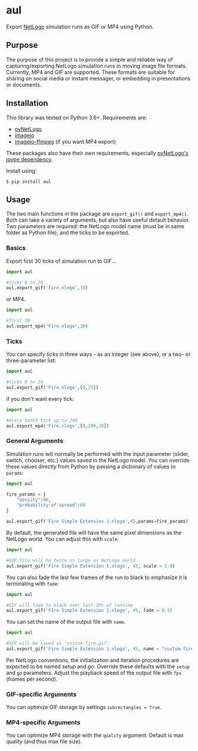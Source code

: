 # aul

Export [NetLogo](https://ccl.northwestern.edu/netlogo/) simulation runs as GIF or MP4 using Python.

## Purpose
The purpose of this project is to provide a simple and reliable way of capturing/exporting NetLogo simulation runs in moving image file formats.
Currently, MP4 and GIF are supported. These formats are suitable for sharing on social media or instant messager, or embedding in presentations or
documents.

## Installation

This library was tested on Python 3.6+. Requirements are:
* [pyNetLogo](http://pynetlogo.readthedocs.io/en/latest/)
* [imageio](http://imageio.github.io/)
* [imageio-ffmpeg](https://github.com/imageio/imageio-ffmpeg) (if you want MP4 export)

These packages also have their own requirements, especially [pyNetLogo's jpype dependency](https://pynetlogo.readthedocs.io/en/latest/install.html).

Install using:

```
$ pip install aul
```

## Usage

The two main functions in the package are `export_gif()` and `export_mp4()`. Both can take a variety of arguments, but also have useful default behavior. 
Two parameters are required: the NetLogo model name (must be in same folder as Python file), and the ticks to be exported.

### Basics

Export first 30 ticks of simulation run to GIF...

```py
import aul

#ticks 0 to 24
aul.export_gif('Fire.nlogo',30)

```

or MP4.

```py
import aul

#first 30 
aul.export_mp4('Fire.nlogo',30)

```

### Ticks

You can specify ticks in three ways - as an integer (see above), or a two- or three-parameter list:

```py
import aul

#ticks 0 to 24
aul.export_gif('Fire.nlogo',[0,25])

```

if you don't want every tick:

```py
import aul

#every tenth tick up to 200
aul.export_mp4('Fire.nlogo',[0,200,10])

```

### General Arguments
Simulation runs will normally be performed with the input parameter (slider, switch, chooser, etc.) values saved in the NetLogo model.
You can override these values directly from Python by passing a dictionary of values to `params`:

```py
import aul

fire_params = {
    "density":90,
    "probability-of-spread":60
}

aul.export_gif('Fire Simple Extension 1.nlogo',45,params=fire_params)

```

By default, the generated file will have the same pixel dimensions as the NetLogo world. You can adjust this with `scale`:

```py
import aul

#GIF file will be twice as large as NetLogo world
aul.export_gif('Fire Simple Extension 1.nlogo', 45, scale = 2.0)

```

You can also fade the last few frames of the run to black to emphasize it is terminating with `fade`:

```py
import aul

#GIF will fade to black over last 30% of runtime
aul.export_gif('Fire Simple Extension 1.nlogo', 45, fade = 0.3)

```

You can set the name of the output file with `name`.

```py
import aul

#GIF will be saved as "custom-fire.gif"
aul.export_gif('Fire Simple Extension 1.nlogo', 45, name = "custom-fire")

```

Per NetLogo conventions, the initialization and iteration procedures are expected to be named *setup* and *go*. Override these
defaults with the `setup` and `go` parameters. Adjust the playback speed of the output file with `fps` (frames per second).


### GIF-specific Arguments

You can optimize GIF storage by settings `subrectangles = True`.

### MP4-specific Arguments

You can optimize MP4 storage with the `quality` argument. Default is max quality (and thus max file size).
